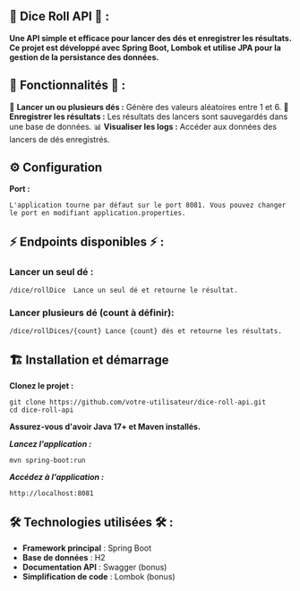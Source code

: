 ## 🎲 Dice Roll API 🎲 : 

**Une API simple et efficace pour lancer des dés et enregistrer les résultats. Ce projet est développé avec Spring Boot, Lombok et utilise JPA pour la gestion de la persistance des données.**

## 🚀 Fonctionnalités 🚀 :

🎲 **Lancer un ou plusieurs dés :** Génère des valeurs aléatoires entre 1 et 6.
📝 **Enregistrer les résultats :** Les résultats des lancers sont sauvegardés dans une base de données.
📊 **Visualiser les logs :** Accéder aux données des lancers de dés enregistrés.


## ⚙️ Configuration

**Port :** 

```
L'application tourne par défaut sur le port 8081. Vous pouvez changer le port en modifiant application.properties.
```

## ⚡️ Endpoints disponibles ⚡️ : 

### Lancer un seul dé : 

```
/dice/rollDice	Lance un seul dé et retourne le résultat.
```

### Lancer plusieurs dé (count à définir): 

```
/dice/rollDices/{count}	Lance {count} dés et retourne les résultats.
```

## 🏗️ Installation et démarrage

**Clonez le projet :**

```
git clone https://github.com/votre-utilisateur/dice-roll-api.git
cd dice-roll-api
```

**Assurez-vous d'avoir Java 17+ et Maven installés.**

***Lancez l'application :***

```
mvn spring-boot:run
```

***Accédez à l'application :***
```
http://localhost:8081
```


## 🛠️ Technologies utilisées 🛠️ : 

- **Framework principal** : Spring Boot
- **Base de données** : H2 
- **Documentation API** : Swagger (bonus)
- **Simplification de code** : Lombok (bonus)
